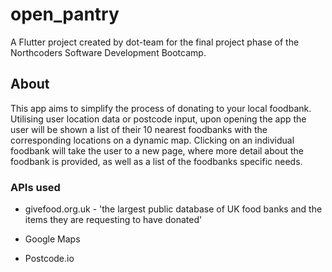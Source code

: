# open_pantry

A Flutter project created by dot-team for the final project phase of the Northcoders Software Development Bootcamp.

## About

This app aims to simplify the process of donating to your local foodbank. Utilising user location data or postcode input, upon opening the app the user will be shown a list of their 10 nearest foodbanks with the corresponding locations on a dynamic map. Clicking on an individual foodbank will take the user to a new page, where more detail about the foodbank is provided, as well as a list of the foodbanks specific needs. 

### APIs used

- givefood.org.uk - 'the largest public database of UK food banks and the items they are requesting to have donated'

- Google Maps

- Postcode.io
